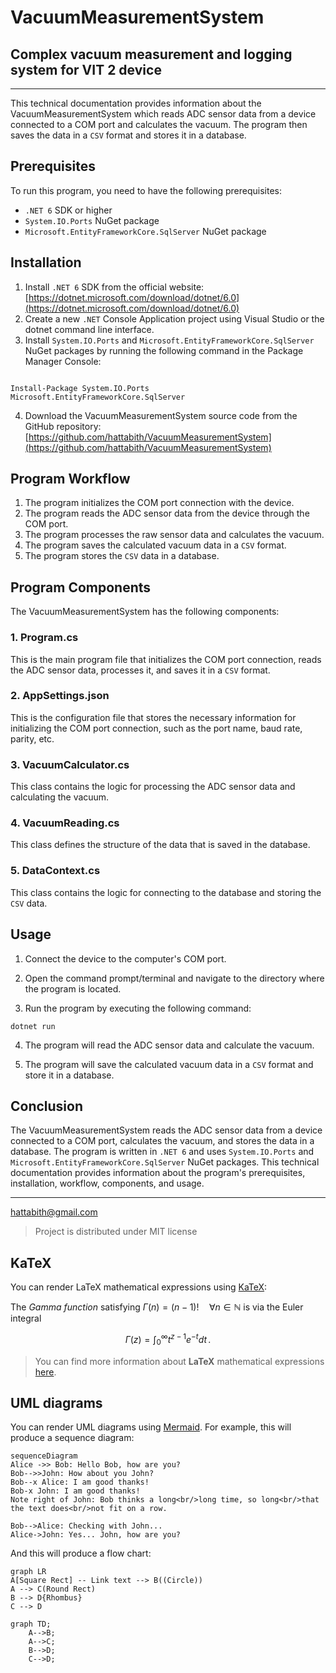 # VacuumMeasurementSystem   

## Complex vacuum measurement and logging system for VIT 2 device   

---

This technical documentation provides information about the VacuumMeasurementSystem which reads ADC sensor data from a device connected to a COM port and calculates the vacuum. The program then saves the data in a `CSV` format and stores it in a database.

## Prerequisites   

To run this program, you need to have the following prerequisites:

- `.NET 6` SDK or higher   
- `System.IO.Ports` NuGet package   
- `Microsoft.EntityFrameworkCore.SqlServer` NuGet package   

## Installation   

1. Install `.NET 6` SDK from the official website: [https://dotnet.microsoft.com/download/dotnet/6.0](https://dotnet.microsoft.com/download/dotnet/6.0)   
2. Create a new `.NET` Console Application project using Visual Studio or the dotnet command line interface.   
3. Install `System.IO.Ports` and `Microsoft.EntityFrameworkCore.SqlServer` NuGet packages by running the following command in the Package Manager Console:

~~~console

Install-Package System.IO.Ports Microsoft.EntityFrameworkCore.SqlServer   

~~~  

4. Download the VacuumMeasurementSystem source code from the GitHub repository: [https://github.com/hattabith/VacuumMeasurementSystem](https://github.com/hattabith/VacuumMeasurementSystem)   

## Program Workflow   

1. The program initializes the COM port connection with the device.   
2. The program reads the ADC sensor data from the device through the COM port.   
3. The program processes the raw sensor data and calculates the vacuum.   
4. The program saves the calculated vacuum data in a `CSV` format.   
5.  The program stores the `CSV` data in a database.   

## Program Components   

The VacuumMeasurementSystem has the following components:   

### 1. Program.cs

This is the main program file that initializes the COM port connection, reads the ADC sensor data, processes it, and saves it in a `CSV` format.   

### 2. AppSettings.json    

This is the configuration file that stores the necessary information for initializing the COM port connection, such as the port name, baud rate, parity, etc.   

### 3. VacuumCalculator.cs

This class contains the logic for processing the ADC sensor data and calculating the vacuum.   

### 4. VacuumReading.cs   

This class defines the structure of the data that is saved in the database.   

### 5. DataContext.cs   

This class contains the logic for connecting to the database and storing the `CSV` data.   

## Usage

1. Connect the device to the computer's COM port.   

2. Open the command prompt/terminal and navigate to the directory where the program is located.   

3. Run the program by executing the following command:   

~~~console
dotnet run
~~~

4. The program will read the ADC sensor data and calculate the vacuum.   

5. The program will save the calculated vacuum data in a `CSV` format and store it in a database.   

## Conclusion   

The VacuumMeasurementSystem reads the ADC sensor data from a device connected to a COM port, calculates the vacuum, and stores the data in a database. The program is written in `.NET 6` and uses `System.IO.Ports` and `Microsoft.EntityFrameworkCore.SqlServer` NuGet packages. This technical documentation provides information about the program's prerequisites, installation, workflow, components, and usage.   



***
<hattabith@gmail.com>

>Project is distributed under MIT license


## KaTeX

You can render LaTeX mathematical expressions using [KaTeX](https://khan.github.io/KaTeX/):

The *Gamma function* satisfying $\Gamma(n) = (n-1)!\quad\forall n\in\mathbb N$ is via the Euler integral

$$
\Gamma(z) = \int_0^\infty t^{z-1}e^{-t}dt\,.
$$

> You can find more information about **LaTeX** mathematical expressions [here](http://meta.math.stackexchange.com/questions/5020/mathjax-basic-tutorial-and-quick-reference).


## UML diagrams

You can render UML diagrams using [Mermaid](https://mermaidjs.github.io/). For example, this will produce a sequence diagram:

```mermaid
sequenceDiagram
Alice ->> Bob: Hello Bob, how are you?
Bob-->>John: How about you John?
Bob--x Alice: I am good thanks!
Bob-x John: I am good thanks!
Note right of John: Bob thinks a long<br/>long time, so long<br/>that the text does<br/>not fit on a row.

Bob-->Alice: Checking with John...
Alice->John: Yes... John, how are you?
```

And this will produce a flow chart:

```mermaid
graph LR
A[Square Rect] -- Link text --> B((Circle))
A --> C(Round Rect)
B --> D{Rhombus}
C --> D
```

```mermaid
graph TD;
    A-->B;
    A-->C;
    B-->D;
    C-->D;
```